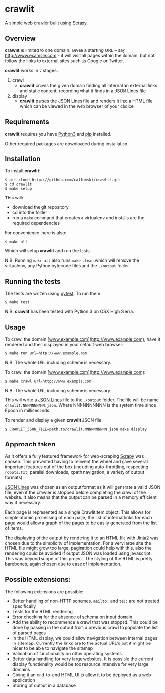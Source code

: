 # crawlit
A simple web crawler built using [Scrapy](https://scrapy.org/).



## Overview

**crawlit** is limited to one domain. Given a starting URL – say http://www.example.com - it will visit all pages within the domain, but not follow the links to external sites such as Google or Twitter.

**crawlit** works in 2 stages:

1. crawl
	* **crawlit** crawls the given domain finding all internal an external links and static content, recording what it finds in a JSON Lines file
2. display
	* **crawlit** parses the JSON Lines file and renders it into a HTML file which can be viewed in the web browser of your choice

## Requirements
**crawlit** requires you have [Python3](https://www.python.org/downloads/) and [pip](https://pypi.org/project/pip/) installed.

Other required packages are downloaded during installation.

## Installation
To install **crawlit**:

```
$ git clone https://github.com/callumski/crawlit.git
$ cd crawlit
$ make setup
```
This will:

* download the git repository
* cd into the folder
* run a ```make``` command that creates a virtualenv and installs are the required dependencies

For convenience there is also:

```
$ make all
```
Which will setup **crawlit** and run the tests.

N.B. Running  ```make all``` also runs ```make clean``` which will remove the virtualenv, any Python bytecode files and the ```./output``` folder.

## Running the tests
The tests are written using [pytest](https://pytest.org). To run them:

```
$ make test
```
N.B. **crawlit** has been tested with Python 3 on OSX High Sierra.

## Usage
To crawl the domain [www.example.com](http://www.example.com), have it rendered and then displayed in your default web browser:

```
$ make run url=http://www.example.com
```
N.B. The whole URL including scheme is necessary.



To crawl the domain [www.example.com](http://www.example.com):

```
$ make crawl url=http://www.example.com
```
N.B. The whole URL including scheme is necessary.

This will write a [JSON Lines](http://jsonlines.org/) file to the ```./output``` folder. The file will be name ```crawlit.NNNNNNNNNN.json```. Where NNNNNNNNNN is the system time since Epoch in milliseconds.

To render and display a given **crawlit** JSON file:

```
$ CRAWLIT_JSON_FILE=path.to/crawlit.NNNNNNNNNN.json make display
```

## Approach taken
As it offers a fully featured framework for web-scraping [Scrapy](https://scrapy.org/) was chosen. This prevented having to reinvent the wheel and gave several important features out of the box (including auto-throttling, respecting ```robots.txt```, parallel downloads, xpath navigation, a variety of output formats).

[JSON Lines](http://jsonlines.org/) was chosen as an output format as it will generate a valid JSON file, even if the crawler is stopped before completing the crawl of the website. It also means that the output can be parsed in a memory efficient way if necessary.

Each page is represented as a single CrawlitItem object. This allows for simple atomic processing of each page, the list of internal links for each page would allow a graph of the pages to be easily generated from the list of items.

The displaying of the output by rendering it to an HTML file with Jinja2 was chosen due to the simplicity of implementation. For a very large site the HTML file might grow too large, pagination could help with this, also the rendering could be avoided if output JSON was loaded using javascript. This was beyond scope of this project. The styling of the HTML is pretty barebones, again chosen due to ease of implementation.


## Possible extensions:

The following extensions are possible:

* Better handling of non-HTTP schemes. ```mailto:``` and ```tel:``` are not treated specifically
* Tests for the HTML rendering
* Error checking for the absence of schema on input domain
* Add the ability to recommence a crawl that was stopped. This could be done by passing in the output from a previous crawl to populate the list of parsed pages
* In the HTML display, we could allow navigation between internal pages in sitemap. Currently the links are to the actual URL's but it might be nicer to be able to navigate the sitemap
* Validation of functionality on other operating systems
* Better data handling for very large websites. It is possible the current display functionality would be too resource intensive for very large domains
* Giving it an end-to-end HTML UI to allow it to be deployed as a web application
* Storing of output in a database
